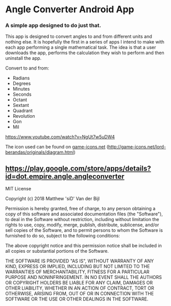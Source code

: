 # Angle Converter Android App
### A simple app designed to do just that.

This app is designed to convert angles to and from different units and nothing else. It is hopefully the first in a series of apps I intend to make with each app performing a single mathematical task. The idea is that a user downloads the app, performs the calculation they wish to perform and then uninstall the app.

Convert to and from:
* Radians
* Degrees
* Minutes
* Seconds
* Octant
* Sextant
* Quadrant
* Revolution
* Gon
* Mil

https://www.youtube.com/watch?v=NgUt7w5uDW4

The icon used can be found on [game-icons.net](http://game-icons.net/)
(http://game-icons.net/lord-berandas/originals/diagram.html)

## https://play.google.com/store/apps/details?id=dot.empire.angle.angleconverter

MIT License

Copyright (c) 2018 Matthew 'siD' Van der Bijl

Permission is hereby granted, free of charge, to any person obtaining a copy
of this software and associated documentation files (the "Software"), to deal
in the Software without restriction, including without limitation the rights
to use, copy, modify, merge, publish, distribute, sublicense, and/or sell
copies of the Software, and to permit persons to whom the Software is
furnished to do so, subject to the following conditions:

The above copyright notice and this permission notice shall be included in all
copies or substantial portions of the Software.

THE SOFTWARE IS PROVIDED "AS IS", WITHOUT WARRANTY OF ANY KIND, EXPRESS OR
IMPLIED, INCLUDING BUT NOT LIMITED TO THE WARRANTIES OF MERCHANTABILITY,
FITNESS FOR A PARTICULAR PURPOSE AND NONINFRINGEMENT. IN NO EVENT SHALL THE
AUTHORS OR COPYRIGHT HOLDERS BE LIABLE FOR ANY CLAIM, DAMAGES OR OTHER
LIABILITY, WHETHER IN AN ACTION OF CONTRACT, TORT OR OTHERWISE, ARISING FROM,
OUT OF OR IN CONNECTION WITH THE SOFTWARE OR THE USE OR OTHER DEALINGS IN THE
SOFTWARE.
